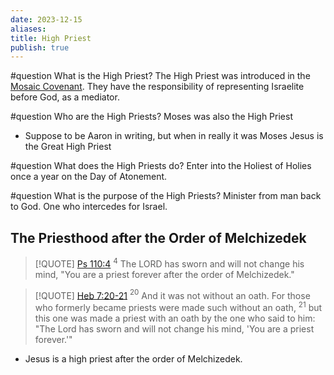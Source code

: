 ```yaml
---
date: 2023-12-15
aliases: 
title: High Priest
publish: true
---
```



#question What is the High Priest?
The High Priest was introduced in the [Mosaic Covenant](../../Mosaic%20Covenant.md).
They have the responsibility of representing Israelite before God, as a mediator.


#question  Who are the High Priests?
Moses was also the High Priest
- Suppose to be Aaron in writing, but when in really it was Moses
Jesus is the Great High Priest

#question What does the High Priests do?
Enter into the Holiest of Holies once a year on the Day of Atonement.

#question What is the purpose of the High Priests?
Minister from man back to God. One who intercedes for Israel.

## The Priesthood after the Order of Melchizedek

> [!QUOTE] [Ps 110:4](../../Ps%20110.md#4)
> $^{4}$ The LORD has sworn and will not change his mind, "You are a priest forever after the order of Melchizedek."  

> [!QUOTE] [Heb 7:20-21](../../Heb%207.md#20)
> $^{20}$ And it was not without an oath. For those who formerly became priests were made such without an oath,  $^{21}$ but this one was made a priest with an oath by the one who said to him: "The Lord has sworn and will not change his mind, 'You are a priest forever.'"  

- Jesus is a high priest after the order of Melchizedek.


